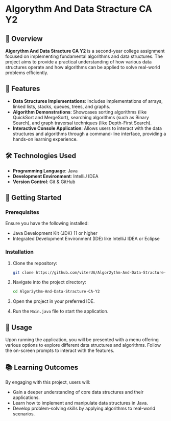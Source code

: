 # Algorythm And Data Stracture CA Y2

## 📘 Overview

**Algorythm And Data Stracture CA Y2** is a second-year college assignment focused on implementing fundamental algorithms and data structures. The project aims to provide a practical understanding of how various data structures operate and how algorithms can be applied to solve real-world problems efficiently.

## 🔧 Features

* **Data Structures Implementations**: Includes implementations of arrays, linked lists, stacks, queues, trees, and graphs.
* **Algorithm Demonstrations**: Showcases sorting algorithms (like QuickSort and MergeSort), searching algorithms (such as Binary Search), and graph traversal techniques (like Depth-First Search).
* **Interactive Console Application**: Allows users to interact with the data structures and algorithms through a command-line interface, providing a hands-on learning experience.

## 🛠️ Technologies Used

* **Programming Language**: Java
* **Development Environment**: IntelliJ IDEA
* **Version Control**: Git & GitHub

## 🚀 Getting Started

### Prerequisites

Ensure you have the following installed:

* Java Development Kit (JDK) 11 or higher
* Integrated Development Environment (IDE) like IntelliJ IDEA or Eclipse

### Installation

1. Clone the repository:

   ```bash
   git clone https://github.com/viterUA/Algor2ythm-And-Data-Stracture-CA-Y2.git
   ```

2. Navigate into the project directory:

   ```bash
   cd Algor2ythm-And-Data-Stracture-CA-Y2
   ```

3. Open the project in your preferred IDE.

4. Run the `Main.java` file to start the application.

## 🧪 Usage

Upon running the application, you will be presented with a menu offering various options to explore different data structures and algorithms. Follow the on-screen prompts to interact with the features.

## 📚 Learning Outcomes

By engaging with this project, users will:

* Gain a deeper understanding of core data structures and their applications.
* Learn how to implement and manipulate data structures in Java.
* Develop problem-solving skills by applying algorithms to real-world scenarios.
